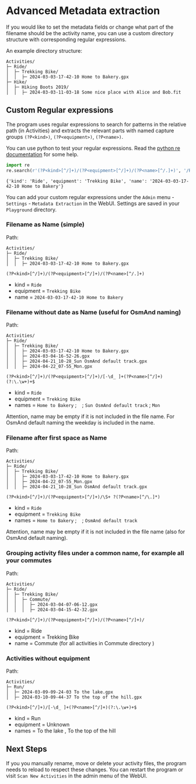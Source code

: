 # Advanced Metadata extraction

If you would like to set the metadata fields or change what part of the filename should be the activity name, you can use a custom directory structure with corresponding regular expressions.

An example directory structure:

```
Activities/
├─ Ride/
│  ├─ Trekking Bike/
│  │  ├─ 2024-03-03-17-42-10 Home to Bakery.gpx
├─ Hike/
│  ├─ Hiking Boots 2019/
│  │  ├─ 2024-03-03-11-03-18 Some nice place with Alice and Bob.fit
```

## Custom Regular expressions

The program uses regular expressions to search for patterns in the relative path (in Activities) and extracts the relevant parts with named capture groups `(?P<kind>)`, `(?P<equipment>)`, `(?P<name>)`.

You can use python to test your regular expressions. Read the [python re documentation](https://docs.python.org/3/library/re.html) for some help.

```python
import re
re.search(r'(?P<kind>[^/]+)/(?P<equipment>[^/]+)/(?P<name>[^/.]+)', '/Ride/Trekking Bike/2024-03-03-17-42-10 Home to Bakery.gpx').groupdict()
```
```
{'kind': 'Ride', 'equipment': 'Trekking Bike', 'name': '2024-03-03-17-42-10 Home to Bakery'}
```

You can add your custom regular expressions under the `Admin` menu - `Settings` - `Metadata Extraction` in the WebUI.
Settings are saved in your `Playground` directory.

### Filename as Name (simple)

Path:

```
Activities/
├─ Ride/
│  ├─ Trekking Bike/
│  │  ├─ 2024-03-03-17-42-10 Home to Bakery.gpx
```

```
(?P<kind>[^/]+)/(?P<equipment>[^/]+)/(?P<name>[^/.]+)
```

- kind = `Ride`
- equipment = `Trekking Bike`
- name = `2024-03-03-17-42-10 Home to Bakery`

### Filename without date as Name (useful for OsmAnd naming)

Path:

```
Activities/
├─ Ride/
│  ├─ Trekking Bike/
│  │  ├─ 2024-03-03-17-42-10 Home to Bakery.gpx
│  │  ├─ 2024-03-04-16-52-26.gpx
│  │  ├─ 2024-04-21_10-28_Sun OsmAnd default track.gpx
│  │  ├─ 2024-04-22_07-55_Mon.gpx
```

```
(?P<kind>[^/]+)/(?P<equipment>[^/]+)/[-\d_ ]+(?P<name>[^/]+)(?:\.\w+)+$
```

- kind = `Ride`
- equipment = `Trekking Bike`
- names = `Home to Bakery` ; ` ` ; `Sun OsmAnd default track` ; `Mon`

Attention, name may be empty if it is not included in the file name.
For OsmAnd default naming the weekday is included in the name.

### Filename after first space as Name

Path:

```
Activities/
├─ Ride/
│  ├─ Trekking Bike/
│  │  ├─ 2024-03-03-17-42-10 Home to Bakery.gpx
│  │  ├─ 2024-04-22_07-55_Mon.gpx
│  │  ├─ 2024-04-21_10-28_Sun OsmAnd default track.gpx
```

```
(?P<kind>[^/]+)/(?P<equipment>[^/]+)/\S+ ?(?P<name>[^/\.]*)
```

- kind = `Ride`
- equipment = `Trekking Bike`
- names = `Home to Bakery` ; ` ` ; `OsmAnd default track`

Attention, name may be empty if it is not included in the file name (also for OsmAnd default naming).

### Grouping activity files under a common name, for example all your commutes

Path:

```
Activities/
├─ Ride/
│  ├─ Trekking Bike/
│  │  ├─ Commute/
│  │  │  ├─ 2024-03-04-07-06-12.gpx
│  │  │  ├─ 2024-03-04-15-42-32.gpx
```

```
(?P<kind>[^/]+)/(?P<equipment>[^/]+)/(?P<name>[^/]+)/
```

- kind = Ride
- equipment = Trekking Bike
- name = Commute (for all activities in Commute directory )

### Activities without equipment

Path:

```
Activities/
├─ Run/
│  ├─ 2024-03-09-09-24-03 To the lake.gpx
│  ├─ 2024-03-10-09-44-37 To the top of the hill.gpx
```

```
(?P<kind>[^/]+)/[-\d_ ]+(?P<name>[^/]+)(?:\.\w+)+$
```

- kind = Run
- equipment = Unknown
- names = To the lake , To the top of the hill

## Next Steps

If you you manually rename, move or delete your activity files, the program needs to reload to respect these changes.
You can restart the program or visit `Scan New Activities` in the admin menu of the WebUI.
